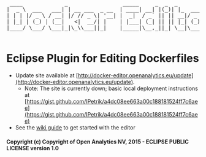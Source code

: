 <pre>
 ____             _                 _____     _  _  _              
|  _ \  ___   ___| | __ ___  _ __  | ____| __| |(_)| |_  ___  _ __ 
| | | |/ _ \ / __| |/ // _ \| '__| |  _|  / _` || || __|/ _ \| '__|
| |_| | (_) | (__|   <|  __/| |    | |___| (_| || || |_| (_) | |   
|____/ \___/ \___|_|\_\\___||_|    |_____|\__,_||_| \__|\___/|_| 
                            
</pre>

# Eclipse Plugin for Editing Dockerfiles

- Update site available at [http://docker-editor.openanalytics.eu/update](http://docker-editor.openanalytics.eu/update).
  - Note: The site is currently down; basic local deployment instructions at [https://gist.github.com/IPetrik/a4dc08ee663a00c188181524ff7c6aee](https://gist.github.com/IPetrik/a4dc08ee663a00c188181524ff7c6aee)
- See the [wiki guide](https://github.com/openanalytics/docker-editor/wiki/Getting-Started-with-Dockerfile-Editor) to get started with the editor

#### Copyright (c) Copyright of Open Analytics NV, 2015 - ECLIPSE PUBLIC LICENSE version 1.0
